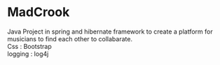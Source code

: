 MadCrook
========
Java Project in spring and hibernate framework to create a platform for musicians to find each other to collabarate.<br> 
Css : Bootstrap <br>
logging : log4j
